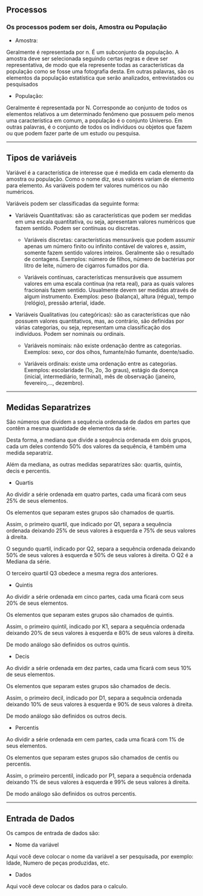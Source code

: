 ## Processos
### Os processos podem ser dois, Amostra ou População

 - Amostra:

Geralmente é representada por n. É um subconjunto da população. A amostra deve ser selecionada seguindo certas regras e deve ser representativa, de modo que ela represente todas as características da população como se fosse uma fotografia desta.
Em outras palavras, são os elementos da população estatística que serão analizados, entrevistados ou pesquisados

 - População:

Geralmente é representada por N. Corresponde ao conjunto de todos os elementos relativos a um determinado fenômeno que possuem pelo menos uma característica em comum, a população é o conjunto Universo.
Em outras palavras, é o conjunto de todos os indivíduos ou objetos que fazem ou que podem fazer parte de um estudo ou pesquisa.

---

## Tipos de variáveis
Variável é a característica de interesse que é medida em cada elemento da amostra ou população. Como o nome diz, seus valores variam de elemento para elemento. As variáveis podem ter valores numéricos ou não numéricos.

Variáveis podem ser classificadas da seguinte forma:

 - Variáveis Quantitativas: são as características que podem ser medidas em uma escala quantitativa, ou seja, apresentam valores numéricos que fazem sentido. Podem ser contínuas ou discretas.

    - Variáveis discretas: características mensuráveis que podem assumir apenas um número finito ou infinito contável de valores e, assim, somente fazem sentido valores inteiros. Geralmente são o resultado de contagens. Exemplos: número de filhos, número de bactérias por litro de leite, número de cigarros fumados por dia.

    - Variáveis contínuas, características mensuráveis que assumem valores em uma escala contínua (na reta real), para as quais valores fracionais fazem sentido. Usualmente devem ser medidas através de algum instrumento. Exemplos: peso (balança), altura (régua), tempo (relógio), pressão arterial, idade.

 - Variáveis Qualitativas (ou categóricas): são as características que não possuem valores quantitativos, mas, ao contrário, são definidas por várias categorias, ou seja, representam uma classificação dos indivíduos. Podem ser nominais ou ordinais.
    - Variáveis nominais: não existe ordenação dentre as categorias. Exemplos: sexo, cor dos olhos, fumante/não fumante, doente/sadio.

    - Variáveis ordinais: existe uma ordenação entre as categorias. Exemplos: escolaridade (1o, 2o, 3o graus), estágio da doença (inicial, intermediário, terminal), mês de observação (janeiro, fevereiro,..., dezembro).

---

## Medidas Separatrizes

São números que dividem a sequência ordenada de dados em partes que contêm a mesma quantidade de elementos da série.
           
Desta forma, a mediana que divide a sequência ordenada em dois grupos, cada um deles contendo 50% dos valores da sequência, é também uma medida separatriz.

Além da mediana, as outras medidas separatrizes são: quartis, quintis, decis e percentis.

 - Quartis

Ao dividir a série ordenada em quatro partes, cada uma ficará com seus 25% de seus elementos.

Os elementos que separam estes grupos são chamados de quartis.

Assim, o primeiro quartil, que indicado por Q1, separa a sequência ordenada deixando 25% de seus valores à esquerda e 75% de seus valores à direita.

O segundo quartil, indicado por Q2, separa a sequência ordenada deixando 50% de seus valores à esquerda e 50% de seus valores à direita. O Q2 é a Mediana da série.

O terceiro quartil Q3 obedece a mesma regra dos anteriores.

 - Quintis

Ao dividir a série ordenada em cinco partes, cada uma ficará com seus 20% de seus elementos.

Os elementos que separam estes grupos são chamados de quintis.

Assim, o primeiro quintil, indicado por K1, separa a sequência ordenada deixando 20% de seus valores à esquerda e 80% de seus valores à direita.

De modo análogo são definidos os outros quintis.

 - Decis

Ao dividir a série ordenada em dez partes, cada uma ficará com seus 10% de seus elementos.

Os elementos que separam estes grupos são chamados de decis.

Assim, o primeiro decil, indicado por D1, separa a sequência ordenada deixando 10% de seus valores à esquerda e 90% de seus valores à direita.

De modo análogo são definidos os outros decis.

 - Percentis

Ao dividir a série ordenada em cem partes, cada uma ficará com 1% de seus elementos.

Os elementos que separam estes grupos são chamados de centis ou percentis.

Assim, o primeiro percentil, indicado por P1, separa a sequência ordenada deixando 1% de seus valores à esquerda e 99% de seus valores à direita.

De modo análogo são definidos os outros percentis.


---

## Entrada de Dados

Os campos de entrada de dados são:

 - Nome da variável

Aqui você deve colocar o nome da variável a ser pesquisada, por exemplo:
Idade, Numero de peças produzidas, etc.

 - Dados

Aqui você deve colocar os dados para o calculo.